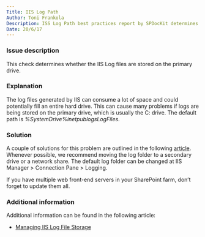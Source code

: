 ```yaml
---
Title: IIS Log Path
Author: Toni Frankola
Description: ISS Log Path best practices report by SPDocKit determines whether the IIS Log files are stored on the primary drive.
Date: 20/6/17
---
```

### Issue description

This check determines whether the IIS Log files are stored on the primary drive.

### Explanation

The log files generated by IIS can consume a lot of space and could potentially fill an entire hard drive. This can cause many problems if logs are being stored on the primary drive, which is usually the C: drive. The default path is _%SystemDrive%inetpublogsLogFiles_.

### Solution

A couple of solutions for this problem are outlined in the following [article](http://www.iis.net/learn/manage/provisioning-and-managing-iis/managing-iis-log-file-storage). Whenever possible, we recommend moving the log folder to a secondary drive or a network share. The default log folder can be changed at IIS Manager > Connection Pane > Logging.

If you have multiple web front-end servers in your SharePoint farm, don’t forget to update them all.

### Additional information

Additional information can be found in the following article:

* [Managing IIS Log File Storage](https://docs.microsoft.com/en-us/iis/manage/provisioning-and-managing-iis/managing-iis-log-file-storage)
